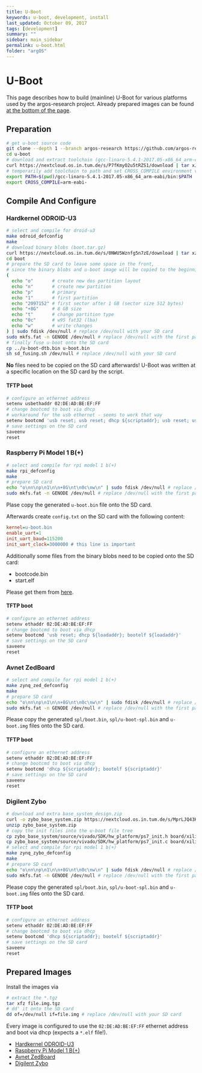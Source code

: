 ```yaml
---
title: U-Boot
keywords: u-boot, development, install
last_updated: October 09, 2017
tags: [development]
summary: ""
sidebar: main_sidebar
permalink: u-boot.html
folder: "argOS"
---
```


# U-Boot
This page describes how to build (mainline) U-Boot for various platforms used by the argos-research project.
Already prepared images can be found [at the bottom of the page](#prepared-images).

## Preparation
```sh
# get u-boot source code
git clone --depth 1 --branch argos-research https://github.com/argos-research/u-boot.git
cd u-boot
# download and extract toolchain (gcc-linaro-5.4.1-2017.05-x86_64_arm-eabi.tar.xz)
curl https://nextcloud.os.in.tum.de/s/P7fKmyO2u5tRZS1/download | tar xJ
# temporarily add toolchain to path and set CROSS_COMPILE environment variable
export PATH=$(pwd)/gcc-linaro-5.4.1-2017.05-x86_64_arm-eabi/bin:$PATH
export CROSS_COMPILE=arm-eabi-
```

## Compile And Configure
### Hardkernel ODROID-U3
```sh
# select and compile for droid-u3
make odroid_defconfig
make
# download binary blobs (boot.tar.gz)
curl https://nextcloud.os.in.tum.de/s/0NWU5Wznfg5n7zE/download | tar xz
cd boot
# prepare the SD card to leave some space in the front,
# since the binary blobs and u-boot image will be copied to the beginning of it
(
  echo "o"       # create new dos partition layout
  echo "n"       # create new partition
  echo "p"       # primary
  echo "1"       # first partition
  echo "2097152" # first sector after 1 GB (sector size 512 bytes)
  echo "+8G"     # 8 GB size
  echo "t"       # change partition type
  echo "0c"      # w95 fat32 (lba)
  echo "w"       # write changes
) | sudo fdisk /dev/null # replace /dev/null with your SD card
sudo mkfs.fat -n GENODE /dev/null # replace /dev/null with the first partition of your SD card
# finally fuse u-boot onto the SD card
cp ../u-boot-dtb.bin u-boot.bin
sh sd_fusing.sh /dev/null # replace /dev/null with your SD card
```
**No** files need to be copied on the SD card afterwards!
U-Boot was written at a specific location on the SD card by the script.

#### TFTP boot
```sh
# configure an ethernet address
setenv usbethaddr 02:DE:AD:BE:EF:FF
# change bootcmd to boot via dhcp
# workaround for the usb ethernet - seems to work that way
setenv bootcmd 'usb reset; usb reset; dhcp ${scriptaddr}; usb reset; usb stop; bootelf ${scriptaddr}'
# save settings on the SD card
saveenv
reset
```

### Raspberry Pi Model 1 B(+)
```sh
# select and compile for rpi model 1 b(+)
make rpi_defconfig
make
# prepare SD card
echo "o\nn\np\n1\n\n+8G\nt\n0c\nw\n" | sudo fdisk /dev/null # replace /dev/null with your SD card
sudo mkfs.fat -n GENODE /dev/null # replace /dev/null with the first partition of your SD card
```

Plase copy the generated `u-boot.bin` file onto the SD card.

Afterwards create `config.txt` on the SD card with the following content:
```ini
kernel=u-boot.bin
enable_uart=1
init_uart_baud=115200
init_uart_clock=3000000 # this line is important
```

Additionally some files from the binary blobs need to be copied onto the SD card:
- bootcode.bin
- start.elf

Please get them from [here](https://github.com/raspberrypi/firmware/tree/1.20170811/boot).

#### TFTP boot
```sh
# configure an ethernet address
setenv ethaddr 02:DE:AD:BE:EF:FF
# change bootcmd to boot via dhcp
setenv bootcmd 'usb reset; dhcp ${loadaddr}; bootelf ${loadaddr}'
# save settings on the SD card
saveenv
reset
```

### Avnet ZedBoard
```sh
# select and compile for rpi model 1 b(+)
make zynq_zed_defconfig
make
# prepare SD card
echo "o\nn\np\n1\n\n+8G\nt\n0c\nw\n" | sudo fdisk /dev/null # replace /dev/null with your SD card
sudo mkfs.fat -n GENODE /dev/null # replace /dev/null with the first partition of your SD card
```

Please copy the generated `spl/boot.bin`, `spl/u-boot-spl.bin` and `u-boot.img` files onto the SD card.

#### TFTP boot
```sh
# configure an ethernet address
setenv ethaddr 02:DE:AD:BE:EF:FF
# change bootcmd to boot via dhcp
setenv bootcmd 'dhcp ${scriptaddr}; bootelf ${scriptaddr}'
# save settings on the SD card
saveenv
reset
```

### Digilent Zybo
```sh
# download and extra base_system_design.zip
curl -o zybo_base_system.zip https://nextcloud.os.in.tum.de/s/MprLJQ43K5vpgzw/download
unzip zybo_base_system.zip
# copy the init files into the u-boot file tree
cp zybo_base_system/source/vivado/SDK/hw_platform/ps7_init.h board/xilinx/zynq/zynq-zybo/ps7_init.h
cp zybo_base_system/source/vivado/SDK/hw_platform/ps7_init.c board/xilinx/zynq/zynq-zybo/ps7_init_gpl.c
# select and compile for rpi model 1 b(+)
make zynq_zybo_defconfig
make
# prepare SD card
echo "o\nn\np\n1\n\n+8G\nt\n0c\nw\n" | sudo fdisk /dev/null # replace /dev/null with your SD card
sudo mkfs.fat -n GENODE /dev/null # replace /dev/null with the first partition of your SD card
```

Please copy the generated `spl/boot.bin`, `spl/u-boot-spl.bin` and `u-boot.img` files onto the SD card.

#### TFTP boot
```sh
# configure an ethernet address
setenv ethaddr 02:DE:AD:BE:EF:FF
# change bootcmd to boot via dhcp
setenv bootcmd 'dhcp ${scriptaddr}; bootelf ${scriptaddr}'
# save settings on the SD card
saveenv
reset
```

## <a name='prepared-images'></a>Prepared Images
Install the images via
```sh
# extract the *.tgz
tar xfz file.img.tgz
# dd' it onto the SD card
dd of=/dev/null if=file.img # replace /dev/null with your SD card
```
Every image is configured to use the `02:DE:AD:BE:EF:FF` ethernet address and boot via dhcp (expects a `*.elf` file!).

- [Hardkernel ODROID-U3](https://nextcloud.os.in.tum.de/s/66hmk6s8kxCjS2x/download)
- [Raspberry Pi Model 1 B(+)](https://nextcloud.os.in.tum.de/s/vVRFCh74B499P2W/download)
- [Avnet ZedBoard](https://nextcloud.os.in.tum.de/s/TsZNontFhgigiBg/download)
- [Digilent Zybo](https://nextcloud.os.in.tum.de/s/uNhs1VhfSsM0OdF/download)
